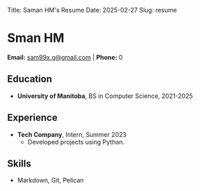 Title: Saman HM's Resume
Date: 2025-02-27
Slug: resume

# Sman HM

**Email:** sam99x.g@gmail.com | **Phone:** 0

## Education

- **University of Manitoba**, BS in Computer Science, 2021-2025

## Experience

- **Tech Company**, Intern, Summer 2023
  - Developed projects using Python.

## Skills

- Markdown, Git, Pelican
